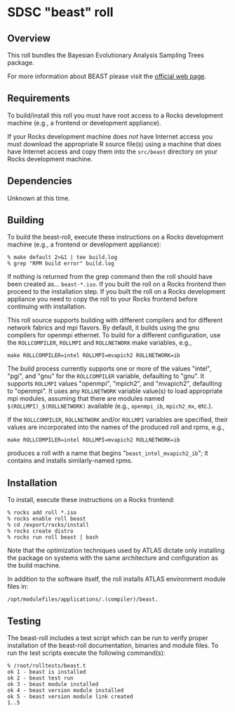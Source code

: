 # SDSC "beast" roll

## Overview

This roll bundles the Bayesian Evolutionary Analysis Sampling Trees package.

For more information about BEAST please visit the <a href="http://beast.bio.ed.ac.uk/Main_Page" target="_blank">official web page</a>.


## Requirements

To build/install this roll you must have root access to a Rocks development machine (e.g., a frontend or development appliance).

If your Rocks development machine does *not* have Internet access you must download the appropriate R source file(s) using a machine that does have Internet access and copy them into the `src/beast` directory on your Rocks development machine.


## Dependencies

Unknown at this time.


## Building

To build the beast-roll, execute these instructions on a Rocks development machine (e.g., a frontend or development appliance):

```shell
% make default 2>&1 | tee build.log
% grep "RPM build error" build.log
```

If nothing is returned from the grep command then the roll should have been created as... `beast-*.iso`. If you built the roll on a Rocks frontend then proceed to the installation step. If you built the roll on a Rocks development appliance you need to copy the roll to your Rocks frontend before continuing with installation.

This roll source supports building with different compilers and for different
network fabrics and mpi flavors.  By default, it builds using the gnu compilers
for openmpi ethernet.  To build for a different configuration, use the
`ROLLCOMPILER`, `ROLLMPI` and `ROLLNETWORK` make variables, e.g.,

```shell
make ROLLCOMPILER=intel ROLLMPI=mvapich2 ROLLNETWORK=ib 
```
The build process currently supports one or more of the values "intel", "pgi",
and "gnu" for the `ROLLCOMPILER` variable, defaulting to "gnu".  It supports
`ROLLMPI` values "openmpi", "mpich2", and "mvapich2", defaulting to "openmpi".
It uses any `ROLLNETWORK` variable value(s) to load appropriate mpi modules,
assuming that there are modules named `$(ROLLMPI)_$(ROLLNETWORK)` available (e.g., `openmpi_ib`, `mpich2_mx`, etc.).

If the `ROLLCOMPILER`, `ROLLNETWORK` and/or `ROLLMPI` variables are specified, their values are incorporated into the names of the produced roll and rpms, e.g.,

```shell
make ROLLCOMPILER=intel ROLLMPI=mvapich2 ROLLNETWORK=ib
```
produces a roll with a name that begins "`beast_intel_mvapich2_ib`"; it
contains and installs similarly-named rpms.


## Installation

To install, execute these instructions on a Rocks frontend:

```shell
% rocks add roll *.iso
% rocks enable roll beast
% cd /export/rocks/install
% rocks create distro
% rocks run roll beast | bash
```

Note that the optimization techniques used by ATLAS dictate only installing
the package on systems with the same architecture and configuration as the
build machine.

In addition to the software itself, the roll installs ATLAS environment module
files in:

```shell
/opt/modulefiles/applications/.(compiler)/beast.
```


## Testing

The beast-roll includes a test script which can be run to verify proper installation of the beast-roll documentation, binaries and module files. To run the test scripts execute the following command(s):

```shell
% /root/rolltests/beast.t 
ok 1 - beast is installed
ok 2 - beast test run
ok 3 - beast module installed
ok 4 - beast version module installed
ok 5 - beast version module link created
1..5
```


